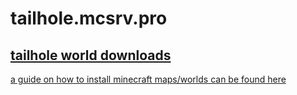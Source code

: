 # tailhole.mcsrv.pro
## [tailhole world downloads](https://drive.google.com/drive/folders/11aLxeC2Yb2_hzqZZ9EkUrZoAR3MKSgY4?usp=sharing)
[a guide on how to install minecraft maps/worlds can be found here](https://www.lifewire.com/download-and-install-minecraft-maps-4163870)
